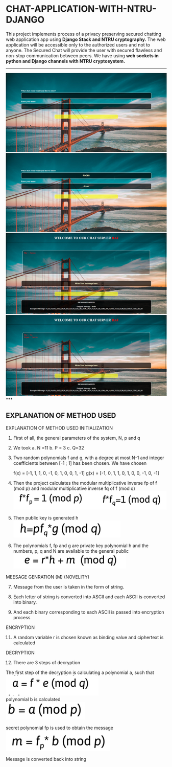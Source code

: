 # CHAT-APPLICATION-WITH-NTRU-DJANGO
This project implements process of a privacy preserving secured chatting web application app using <b>Django Stack and NTRU cryptography.</b>
The web application will be accessible only to the authorized users and not to anyone.
The Secured Chat will provide the user with secured flawless and non-stop communication between peers. 
We have using <b>web sockets in python and Django channels with NTRU cryptosystem.</b>
***

<img src="/IMAGES/screencapture-127-0-0-1-8000-chat-2020-11-19-14_40_43.png" alt=""/>
<img src="/IMAGES/screencapture-127-0-0-1-8000-chat-2020-11-19-14_42_56.png" alt=""/>
<img src="/IMAGES/screencapture-127-0-0-1-8000-chat-ROOM1-RAJ-2020-11-19-14_42_26.png" alt=""/>
<img src="/IMAGES/screencapture-127-0-0-1-8000-chat-ROOM1-RAJ-2020-11-19-14_46_03.png" alt=""/>
***


<b>EXPLANATION OF METHOD USED</b>
---

EXPLANATION OF METHOD USED
INITIALIZATION

1.	First of all, the general parameters of the system, N, p and q 
2.	We took
a.	N =11
b.	P = 3
c.	Q=32

3.	Two random polynomials f and g, with a degree at most N-1 and integer coefficients between [-1 ; 1] has been chosen. We have chosen

    f(x) = [-1, 1, 1, 0, -1, 0, 1, 0, 0, 1, -1]
    g(x) = [-1, 0, 1, 1, 0, 1, 0, 0, -1, 0, -1]

4.	Then the project calculates the modular multiplicative inverse fp of f (mod p) and modular multiplicative inverse fq of f (mod q)
              <img src="/IMAGES/4.PNG" alt=""/>
          

5.	Then public key is generated h
                                    <br>   <img src="/IMAGES/5.PNG" alt=""/>          
6.	The polynomials f, fp and g are private key  polynomial h and the numbers, p, q and N are available to the general public <img src="/IMAGES/6.PNG" alt=""/>

MEESAGE GENRATION (M) (NOVELITY)

7.	Message from the user is taken in the form of string.

9.	Each letter of string is converted into ASCII and each ASCII is converted into binary.

10.	And each binary corresponding to each ASCII is passed into encryption process



ENCRYPTION

11.	A random variable r is chosen known as binding value and ciphertext is calculated 
 



DECRYPTION

12.	There are 3 steps of decryption



The first step of the decryption is calculating a polynomial a, such that
<br>
                                <img src="/IMAGES/12a.PNG" alt=""/><br>
 polynomial b is calculated <br>
 <img src="/IMAGES/12b.PNG" alt=""/>
                                  
secret polynomial fp is used to obtain the message<br>
                 <img src="/IMAGES/12c.PNG" alt=""/><br>
                                 
Message is converted back into string

